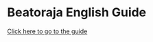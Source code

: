 # Beatoraja English Guide

[Click here to go to the guide](https://github.com/wcko87/beatoraja-english-guide/wiki)
